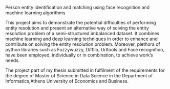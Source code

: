 Person entity identification and matching using face recognition and machine learning algorithms

This project aims to demonstrate the potential difficulties of performing entity resolution and present an alternative way 
of solving the entity resolution problem of a semi-structured imbalanced dataset.
It combines machine learning and deep learning techniques in order to enhance and contribute on solving the entity resolution
problem. Moreover, plethora of python libraries such as Fuzzywuzzy, Difflib, Urltools and Face recognition, have been employed,
individually or in combination, to achieve work’s needs.



The project part of my thesis submitted in fulfilment of the requirements for the degree of Master of Science in Data Science in the Department of Informatics,Athens University of Economics and Business.
